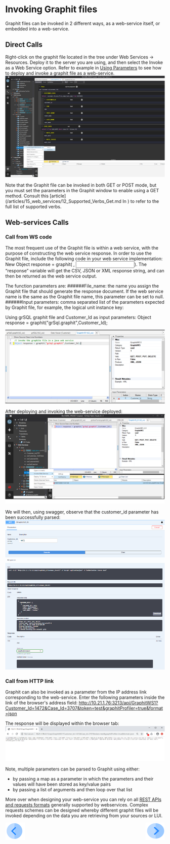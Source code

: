 # Invoking Graphit files

Graphit files can be invoked in 2 different ways, as a web-service itself, or embedded into a web-service.  

## Direct Calls
Right-click on the graphit file located in the tree under Web Services -> Resources.
Deploy it to the server you are using, and then select the Invoke as a Web Service option. 
Refer to example in [Using Parameters](/articles/15_web_services/17_Graphit/06_using_graphit_files_with_parameters.md) to see how to deploy and invoke a graphit file as a web-service.
![](/articles/15_web_services/17_Graphit/images/47_invoking_graphit_files.png)

Note that the Graphit file can be invoked in both GET or POST mode, but you must set the parameters in the Graphit window to enable using a GET method. Consult this [article] (/articles/15_web_services/12_Supported_Verbs_Get.md In ) to refer to the full list of supported verbs.

## Web-services Calls

### Call from WS code
The most frequent use of the Graphit file is within a web service, with the purpose of constructing the web service response. In order to use the Graphit file, include the following code in your web service implementation: New Object response = graphit(<file name> , <Input parameters>).
The “response” variable will get the CSV, JSON or XML response string, and can then be returned as the web service output.
  
The function parameters are:
######File_name: the name you assign the Graphit file that should generate the response document. If the web service name is the same as the Graphit file name, this parameter can be set to null.
######Input parameters: comma separated list of the parameters expected by Graphit file, for example, the logical unit instance key:

Using grSQL graphit file and Customer_Id as input parameters: 
Object response = graphit("grSql.graphit",Customer_Id);

![](/articles/15_web_services/17_Graphit/images/48_invoking_graphit_files.PNG)


After deploying and invoking the web-service deployed:
![](/articles/15_web_services/17_Graphit/images/45_graphit_with_parameters.PNG)

We will then, using swagger, observe that the customer_id parameter has been successfully parsed:
![](/articles/15_web_services/17_Graphit/images/46_graphit_with_parameters.PNG)


### Call from HTTP link
Graphit can also be invoked as a parameter from the IP address link corresponding to the web-service.
Enter the following parameters inside the link of the browser's address field:
     http://10.21.1.76:3213/api/GraphitWS1?Customer_Id=1472&Case_Id=3707&token=test&graphitProfiler=true&format=json

The response will be displayed within the browser tab:
![](/articles/15_web_services/17_Graphit/images/49_invoking_graphit_files.PNG)




Note, multiple parameters can be parsed to Graphit using either:
- by passing a map as a parameter in which the parameters and their values will have been stored as key/value pairs
- by passing a list of arguments and then loop over that list

More over when designing your web-service you can rely on all [REST APIs and requests formats](/articles/15_web_services/12_Supported_Verbs_Get.md) generally supported by webservices. Complex requests schemes can be designed whereby different graphit files will be invoked depending on the data you are retrieving from your sources or LUI. 



[![Previous](/articles/images/Previous.png)](/articles/15_web_services/17_Graphit/06_using_graphit_files_with_parameters.md)[<img align="right" width="60" height="54" src="/articles/images/Next.png">](/articles/15_web_services/17_Graphit/08_invoke_javacode_from_graphit.md)
